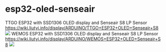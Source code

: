 # esp32-oled-senseair
TTGO ESP32 with SSD1306 OLED display and Senseair S8 LP Sensor
https://wiki.liutyi.info/display/ARDUINO/TTGO+ESP32+OLED+Senseair+S8
<img src="https://wiki.liutyi.info/download/attachments/49152827/Simple_CO2_Meter_TTGO_ESP32_SensairS8.JPG"></img>
WEMOS ESP32 with SSD1306 OLED display and Senseair S8 LP Sensor
https://wiki.liutyi.info/display/ARDUINO/WEMOS+ESP32+OLED+Senseair+S8
<img src="https://wiki.liutyi.info/download/attachments/49152830/Simple_CO2_Meter_Wemos_ESP32_SensairS8.JPG"></img>
